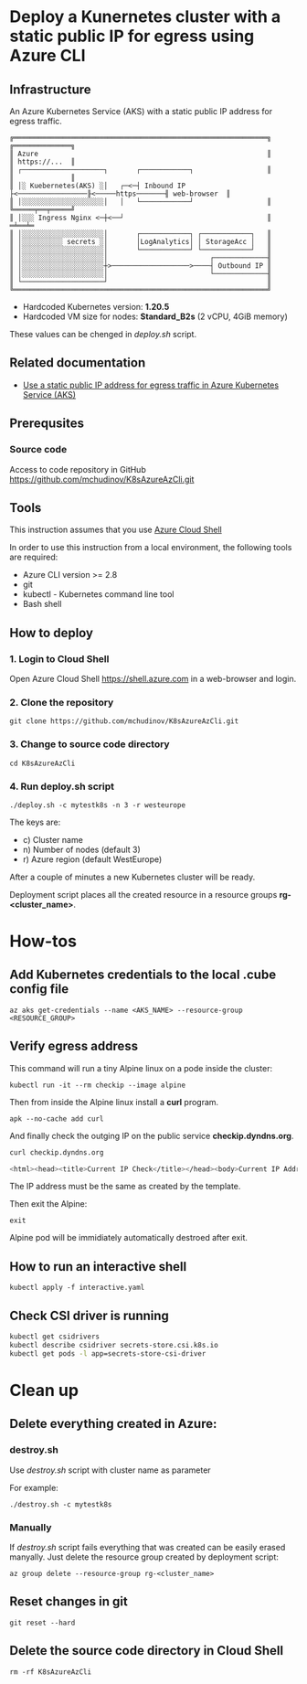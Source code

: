 # Deploy a Kunernetes cluster with a static public IP for egress using Azure CLI

## Infrastructure
An Azure Kubernetes Service (AKS) with a static public IP address for egress traffic.
```
╔══════════════════════════════════════════════════════════════╗                  ╔══════════════╗  
║ Azure                                                        ║                  ║ https://...  ║
║ ┌────────────────────┐       ┌────────────┐                  ║                  ║              ║
║ │░ Kuebernetes(AKS) ░│   ┌─<─┤ Inbound IP ├<─────────────────╟<─────https───────╢ web-browser  ║
║ │░░░░░░░░░░░░░░░░░░░░│   │   └────────────┘                  ║                  ╚═════╤══╤═════╝
║ │░░░ Ingress Nginx <─┼<──┘                                   ║                       ═╧══╧═ 
║ │░░░░░░░░░░░░░░░░░░░░│       ┌────────────┐ ┌────────────┐   ║
║ │░░░░░░░░░░ secrets ░│       │LogAnalytics│ │ StorageAcc │   ║
║ │░░░░░░░░░░░░░░░░░░░░│       └────────────┘ └────────────┘   ║
║ │░░░░░░░░░░░░░░░░░░░░│                         ┌─────────────╢               
║ │░░░░░░░░░░░░░░░░░░░░┼>───────────────────>────┤ Outbound IP ║ 
║ │░░░░░░░░░░░░░░░░░░░░│                         └─────────────╢                
║ └────────────────────┘                                       ║               
╚══════════════════════════════════════════════════════════════╝                                                                                               
```
* Hardcoded Kubernetes version: **1.20.5**
* Hardcoded VM size for nodes: **Standard_B2s** (2 vCPU, 4GiB memory)

These values can be chenged in _deploy.sh_ script.

## Related documentation
*  [Use a static public IP address for egress traffic in Azure Kubernetes Service (AKS)](https://docs.microsoft.com/en-us/azure/aks/egress)

## Prerequsites
### Source code
Access to code repository in GitHub
https://github.com/mchudinov/K8sAzureAzCli.git

## Tools
This instruction assumes that you use [Azure Cloud Shell](https://docs.microsoft.com/en-us/azure/cloud-shell/overview)

In order to use this instruction from a local environment, the following tools are required:
*  Azure CLI version >= 2.8
*  git
*  kubectl - Kubernetes command line tool
*  Bash shell 

## How to deploy
### 1. Login to Cloud Shell
Open Azure Cloud Shell https://shell.azure.com in a web-browser and login.

### 2. Clone the repository 
`git clone https://github.com/mchudinov/K8sAzureAzCli.git`

### 3. Change to source code directory
`cd K8sAzureAzCli`

### 4. Run deploy.sh script
`./deploy.sh -c mytestk8s -n 3 -r westeurope`

The keys are:
*  c) Cluster name
*  n) Number of nodes (default 3)
*  r) Azure region (default WestEurope)

After a couple of minutes a new Kubernetes cluster will be ready.

Deployment script places all the created resource in a resource groups **rg-<cluster_name>**.

# How-tos
## Add Kubernetes credentials to the local .cube config file
`az aks get-credentials --name <AKS_NAME> --resource-group <RESOURCE_GROUP>`

## Verify egress address
This command will run a tiny Alpine linux on a pode inside the cluster:

`kubectl run -it --rm checkip --image alpine`

Then from inside the Alpine linux install a **curl** program.

`apk --no-cache add curl`

And finally check the outging IP on the public service **checkip.dyndns.org**.
```sh
curl checkip.dyndns.org

<html><head><title>Current IP Check</title></head><body>Current IP Address: 40.121.183.52</body></html>
```
The IP address must be the same as created by the template.

Then exit the Alpine:

`exit`

Alpine pod will be immidiately automatically destroed after exit.

## How to run an interactive shell
`kubectl apply -f interactive.yaml`

## Check CSI driver is running
```sh
kubectl get csidrivers
kubectl describe csidriver secrets-store.csi.k8s.io
kubectl get pods -l app=secrets-store-csi-driver
```

# Clean up
## Delete everything created in Azure:
### destroy.sh
Use _destroy.sh_ script with cluster name as parameter

For example:

`./destroy.sh -c mytestk8s `

### Manually
If _destroy.sh_ script fails everything that was created can be easily erased manyally. Just delete the resource group created by deployment script: 

`az group delete --resource-group rg-<cluster_name>`

## Reset changes in git
`git reset --hard`

## Delete the source code directory in Cloud Shell
`rm -rf K8sAzureAzCli`